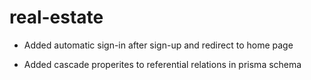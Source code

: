 # real-estate

- Added automatic sign-in after sign-up and redirect to home page

* Added cascade properites to referential relations in prisma schema
